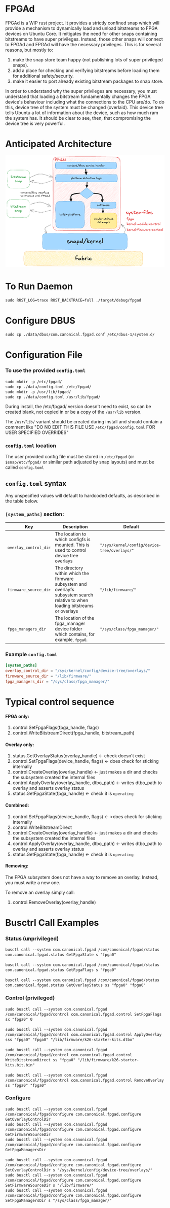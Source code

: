 # FPGAd

FPGAd is a WIP rust project.
It provides a strictly confined snap which will provide a mechanism to dynamically load and unload bitstreams to FPGA
devices on Ubuntu Core.
It mitigates the need for other snaps containing bitstreams to have super privileges.
Instead, those other snaps will connect to FPGAd and FPGAd will have the necessary privileges.
This is for several reasons, but mostly to:

1) make the snap store team happy (not publishing lots of super privileged snaps).
2) add a place for checking and verifying bitstreams before loading them for additional safety/security.
3) make it easier to port already existing bitstream packages to snap store.

In order to understand why the super privileges are necessary, you must understand that loading a bitstream
fundamentally changes the FPGA device's behaviour including what the connections to the CPU are/do.
To do this, device tree of the system must be changed (overlaid).
This device tree tells Ubuntu a lot of information about the device, such as how much ram the system has.
It should be clear to see, then, that compromising the device tree is very powerful.

# Anticipated Architecture

![anticipated_architecture.png](docs/assets/anticipated_architecture.png)

# To Run Daemon

```
sudo RUST_LOG=trace RUST_BACKTRACE=full ./target/debug/fpgad
```

# Configure DBUS

```
sudo cp ./data/dbus/com.canonical.fpgad.conf /etc/dbus-1/system.d/
```

# Configuration File

### To use the provided `config.toml`

```
sudo mkdir -p /etc/fpgad/
sudo cp ./data/config.toml /etc/fpgad/ 
sudo mkdir -p /usr/lib/fpgad/
sudo cp ./data/config.toml /usr/lib/fpgad/
```

During install, the /etc/fpgad/ version doesn't need to exist, so can be created blank,
not copied in or be a copy of the `/usr/lib` version.

The `/usr/lib/` variant should be created during install and should contain a comment like
"DO NO EDIT THIS FILE USE  `/etc/fpgad/config.toml` FOR USER SPECIFIED OVERRIDES"

### `config.toml` location

The user provided config file must be stored in `/etc/fpgad` (or `$snap/etc/fpgad/` or similar path adjusted by snap
layouts) and
must be called `config.toml`

## `config.toml` syntax

Any unspecified values will default to hardcoded defaults, as described in the table below.

### `[system_paths]` section:

| Key                   | Description                                                                                                                      | Default                                      |
|-----------------------|----------------------------------------------------------------------------------------------------------------------------------|----------------------------------------------|
| `overlay_control_dir` | The location to which configfs is mounted. This is used to control device tree overlays                                          | `"/sys/kernel/config/device-tree/overlays/"` |
| `firmware_source_dir` | The directory within which the firmware subsystem and overlayfs subsystem search relative to when loading bitstreams or overlays | `"/lib/firmware/"`                           |
| `fpga_managers_dir`   | The location of the fpga_manager device folder which contains, for example, `fpga0`.                                             | `"/sys/class/fpga_manager/"`                 |

### Example `config.toml`

```toml
[system_paths]
overlay_control_dir = "/sys/kernel/config/device-tree/overlays/"
firmware_source_dir = "/lib/firmware/"
fpga_managers_dir = "/sys/class/fpga_manager/"
```

# Typical control sequence

#### FPGA only:

1) control.SetFpgaFlags(fpga_handle, flags)
2) control.WriteBitstreamDirect(fpga_handle, bitstream_path)

#### Overlay only:

1) status.GetOverlayStatus(overlay_handle) <- check doesn't exist
2) control.SetFpgaFlags(device_handle, flags) <- does check for sticking internally
3) control.CreateOverlay(overlay_handle) <- just makes a dir and checks the subsystem created the internal files
4) control.ApplyOverlay(overlay_handle, dtbo_path) <- writes dtbo_path to overlay and asserts overlay status
5) status.GetFpgaState(fpga_handle) <- check it is `operating`

#### Combined:

1) control.SetFpgaFlags(device_handle, flags) <- >does check for sticking internally
2) control.WriteBitstreamDirect
3) control.CreateOverlay(overlay_handle) <- just makes a dir and checks the subsystem created the internal files
4) control.ApplyOverlay(overlay_handle, dtbo_path) <- writes dtbo_path to overlay and asserts overlay status
5) status.GetFpgaState(fpga_handle) <- check it is `operating`

#### Removing:

The FPGA subsystem does not have a way to remove an overlay. Instead, you must write a new one.

To remove an overlay simply call:

1) control.RemoveOverlay(overlay_handle)

# Busctrl Call Examples

### Status (unprivileged)

```
busctl call --system com.canonical.fpgad /com/canonical/fpgad/status com.canonical.fpgad.status GetFpgaState s "fpga0"

busctl call --system com.canonical.fpgad /com/canonical/fpgad/status com.canonical.fpgad.status GetFpgaFlags s "fpga0"

busctl call --system com.canonical.fpgad /com/canonical/fpgad/status com.canonical.fpgad.status GetOverlayStatus ss "fpga0" "fpga0"
```

### Control (privileged)

```
sudo busctl call --system com.canonical.fpgad /com/canonical/fpgad/control com.canonical.fpgad.control SetFpgaFlags sx "fpga0" 0

sudo busctl call --system com.canonical.fpgad /com/canonical/fpgad/control com.canonical.fpgad.control ApplyOverlay sss "fpga0" "fpga0" "/lib/firmware/k26-starter-kits.dtbo"

sudo busctl call --system com.canonical.fpgad /com/canonical/fpgad/control com.canonical.fpgad.control WriteBitstreamDirect ss "fpga0" "/lib/firmware/k26-starter-kits.bit.bin"

sudo busctl call --system com.canonical.fpgad /com/canonical/fpgad/control com.canonical.fpgad.control RemoveOverlay ss "fpga0" "fpga0" 
```

### Configure

```
sudo busctl call --system com.canonical.fpgad /com/canonical/fpgad/configure com.canonical.fpgad.configure GetOverlayControlDir
sudo busctl call --system com.canonical.fpgad /com/canonical/fpgad/configure com.canonical.fpgad.configure GetFirmwareSourceDir
sudo busctl call --system com.canonical.fpgad /com/canonical/fpgad/configure com.canonical.fpgad.configure GetFpgaManagersDir

sudo busctl call --system com.canonical.fpgad /com/canonical/fpgad/configure com.canonical.fpgad.configure SetOverlayControlDir s "/sys/kernel/config/device-tree/overlays/"
sudo busctl call --system com.canonical.fpgad /com/canonical/fpgad/configure com.canonical.fpgad.configure SetFirmwareSourceDir s "/lib/firmware/"
sudo busctl call --system com.canonical.fpgad /com/canonical/fpgad/configure com.canonical.fpgad.configure SetFpgaManagersDir s "/sys/class/fpga_manager/"
```